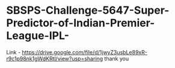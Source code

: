 # SBSPS-Challenge-5647-Super-Predictor-of-Indian-Premier-League-IPL-
Link - https://drive.google.com/file/d/1jwyZ3usbLe89xR-r9c1p98nk1gWdKRtl/view?usp=sharing
thank you
